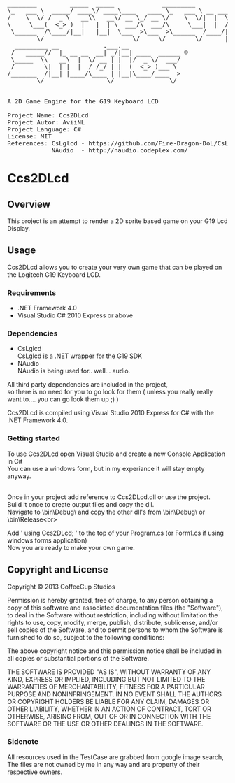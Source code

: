 <pre>
________         _____  _____             _________               
\_   ___ \  _____/ ____\/ ____\____   ____ \_   ___ \ __ ________  
/    \  \/ /  _ \   __\\   __\/ __ \_/ __ \/    \  \/|  |  \____ \ 
\     \___(  <_> )  |   |  | \  ___/\  ___/\     \___|  |  /  |_> >
 \______  /\____/|__|   |__|  \___  >\___  >\______  /____/|   __/ 
        \/                        \/     \/        \/      |__|    
  _________ __            .___.__              
 /   _____//  |_ __ __  __| _/|__| ____  ______ ©
 \_____  \\   __\  |  \/ __ | |  |/  _ \/  ___/
 /        \|  | |  |  / /_/ | |  (  <_> )___ \ 
/_______  /|__| |____/\____ | |__|\____/____  >
        \/                 \/               \/ 


A 2D Game Engine for the G19 Keyboard LCD

Project Name: Ccs2DLcd
Project Autor: AviiNL
Project Language: C#
License: MIT
References:	CsLglcd - https://github.com/Fire-Dragon-DoL/CsLglcd
			NAudio  - http://naudio.codeplex.com/
</pre>

# Ccs2DLcd

## Overview

This project is an attempt to render a 2D sprite based game on your G19 Lcd Display.


## Usage

Ccs2DLcd allows you to create your very own game that can be played on the Logitech G19 Keyboard LCD.

### Requirements

 - .NET Framework 4.0
 - Visual Studio C# 2010 Express or above

### Dependencies

 - CsLglcd<br>
 CsLglcd is a .NET wrapper for the G19 SDK
 - NAudio<br>
 NAudio is being used for.. well... audio.

All third party dependencies are included in the project,<br>
so there is no need for you to go look for them ( unless you really really want to.... you can go look them up ;) )

Ccs2DLcd is compiled using Visual Studio 2010 Express for C# with the .NET Framework 4.0.<br>

### Getting started

To use Ccs2DLcd open Visual Studio and create a new Console Application in C#<br>
You can use a windows form, but in my experiance it will stay empty anyway.<br><br>

Once in your project add reference to Ccs2DLcd.dll or use the project.<br>
Build it once to create output files and copy the dll.<br>
Navigate to <your project>\bin\Debug\ and copy the other dll's from <Ccs2DLcd>\bin\Debug\ or <Ccs2DLcd>\bin\Release\<br>

Add ' using Ccs2DLcd; ' to the top of your Program.cs (or Form1.cs if using windows forms application)<br>
Now you are ready to make your own game.


## Copyright and License

Copyright &copy; 2013 CoffeeCup Studios

Permission is hereby granted, free of charge, to any person obtaining a copy
of this software and associated documentation files (the "Software"), to deal
in the Software without restriction, including without limitation the rights
to use, copy, modify, merge, publish, distribute, sublicense, and/or sell
copies of the Software, and to permit persons to whom the Software is
furnished to do so, subject to the following conditions:

The above copyright notice and this permission notice shall be included in
all copies or substantial portions of the Software.

THE SOFTWARE IS PROVIDED "AS IS", WITHOUT WARRANTY OF ANY KIND, EXPRESS OR
IMPLIED, INCLUDING BUT NOT LIMITED TO THE WARRANTIES OF MERCHANTABILITY,
FITNESS FOR A PARTICULAR PURPOSE AND NONINFRINGEMENT. IN NO EVENT SHALL THE
AUTHORS OR COPYRIGHT HOLDERS BE LIABLE FOR ANY CLAIM, DAMAGES OR OTHER
LIABILITY, WHETHER IN AN ACTION OF CONTRACT, TORT OR OTHERWISE, ARISING FROM,
OUT OF OR IN CONNECTION WITH THE SOFTWARE OR THE USE OR OTHER DEALINGS IN
THE SOFTWARE.

### Sidenote

All resources used in the TestCase are grabbed from google image search,<br>
The files are not owned by me in any way and are property of their respective owners.